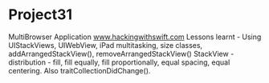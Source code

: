 # Project31
MultiBrowser Application
www.hackingwithswift.com
Lessons learnt - Using UIStackViews, UIWebView, iPad multitasking, size classes, addArrangedStackView(), removeArrangedStackView()
StackView - distribution - fill, fill equally, fill proportionally, equal spacing, equal centering. Also traitCollectionDidChange().
